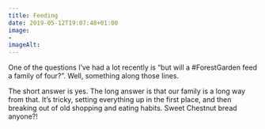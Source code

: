 ```yaml
---
title: Feeding
date: 2019-05-12T19:07:48+01:00
image: 
- 
imageAlt: 
---
```


One of the questions I’ve had a lot recently is “but will a #ForestGarden feed a family of four?”. Well, something along those lines.

The short answer is yes. The long answer is that our family is a long way from that. It’s tricky, setting everything up in the first place, and then breaking out of old shopping and eating habits. Sweet Chestnut bread anyone?!
